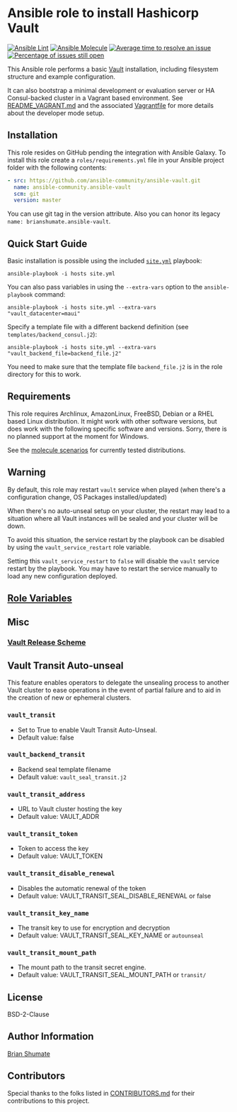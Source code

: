 # Ansible role to install Hashicorp Vault
[![Ansible Lint](https://github.com/ansible-community/ansible-vault/actions/workflows/ansible-lint.yml/badge.svg?branch=master)](https://github.com/ansible-community/ansible-vault/actions/workflows/ansible-lint.yml?query=branch%3Amaster)
[![Ansible Molecule](https://github.com/ansible-community/ansible-vault/actions/workflows/molecule.yml/badge.svg?branch=master)](https://github.com/ansible-community/ansible-vault/actions/workflows/molecule.yml?query=branch%3Amaster)
[![Average time to resolve an issue](http://isitmaintained.com/badge/resolution/ansible-community/ansible-vault.svg)](http://isitmaintained.com/project/ansible-community/ansible-vault "Average time to resolve an issue")
[![Percentage of issues still open](http://isitmaintained.com/badge/open/ansible-community/ansible-vault.svg)](http://isitmaintained.com/project/ansible-community/ansible-vault "Percentage of issues still open")

This Ansible role performs a basic [Vault](https://vaultproject.io/)
installation, including filesystem structure and example configuration.

It can also bootstrap a minimal development or evaluation server or HA
Consul-backed cluster in a Vagrant based environment. See
[README_VAGRANT.md](https://github.com/ansible-community/ansible-vault/blob/master/examples/README_VAGRANT.md) and the associated [Vagrantfile](https://github.com/ansible-community/ansible-vault/blob/master/examples/Vagrantfile) for more details about the developer mode setup.

## Installation
This role resides on GitHub pending the integration with Ansible Galaxy. To install this role create a `roles/requirements.yml` file in your Ansible project folder with the following contents:

```yaml
- src: https://github.com/ansible-community/ansible-vault.git
  name: ansible-community.ansible-vault
  scm: git
  version: master
```

You can use git tag in the version attribute. Also you can honor its legacy `name: brianshumate.ansible-vault`.

## Quick Start Guide

Basic installation is possible using the included [`site.yml`](examples/site.yml) playbook:

```
ansible-playbook -i hosts site.yml
```

You can also pass variables in using the `--extra-vars` option to the
`ansible-playbook` command:

```
ansible-playbook -i hosts site.yml --extra-vars "vault_datacenter=maui"
```

Specify a template file with a different backend definition
(see `templates/backend_consul.j2`):

```
ansible-playbook -i hosts site.yml --extra-vars "vault_backend_file=backend_file.j2"
```

You need to make sure that the template file `backend_file.j2` is in the
role directory for this to work.

## Requirements

This role requires Archlinux, AmazonLinux, FreeBSD, Debian or a RHEL based Linux distribution. It
might work with other software versions, but does work with the following
specific software and versions. Sorry, there is no planned support at the moment for Windows.

See the [molecule scenarios](https://github.com/ansible-community/ansible-vault/tree/master/molecule)
for currently tested distributions.

## Warning

By default, this role may restart `vault` service when played (when there's a
configuration change, OS Packages installed/updated)

When there's no auto-unseal setup on your cluster, the restart may lead to a
situation where all Vault instances will be sealed and your cluster will be
down.

To avoid this situation, the service restart by the playbook can be disabled
by using the `vault_service_restart` role variable.

Setting this `vault_service_restart` to `false` will disable the `vault`
service restart by the playbook. You may have to restart the service manually
to load any new configuration deployed.

## [Role Variables](role_variables.md)

## Misc

### [Vault Release Scheme](vault_releases.md)

## Vault Transit Auto-unseal

This feature enables operators to delegate the unsealing process to another Vault cluster to ease operations in the event of partial failure and to aid in the creation of new or ephemeral clusters.

### `vault_transit`

- Set to True to enable Vault Transit Auto-Unseal.
- Default value: false

### `vault_backend_transit`

- Backend seal template filename
- Default value: `vault_seal_transit.j2`

### `vault_transit_address`

- URL to Vault cluster hosting the key
- Default value: VAULT_ADDR

### `vault_transit_token`

- Token to access the key
- Default value: VAULT_TOKEN

### `vault_transit_disable_renewal`

- Disables the automatic renewal of the token
- Default value: VAULT_TRANSIT_SEAL_DISABLE_RENEWAL or false

### `vault_transit_key_name`

- The transit key to use for encryption and decryption
- Default value: VAULT_TRANSIT_SEAL_KEY_NAME or `autounseal`

### `vault_transit_mount_path`

- The mount path to the transit secret engine.
- Default value: VAULT_TRANSIT_SEAL_MOUNT_PATH or `transit/`


## License

BSD-2-Clause

## Author Information

[Brian Shumate](http://brianshumate.com)

## Contributors

Special thanks to the folks listed in [CONTRIBUTORS.md](https://github.com/brianshumate/ansible-vault/blob/master/CONTRIBUTORS.md) for their
contributions to this project.
